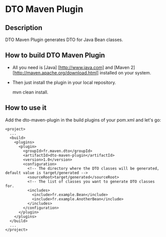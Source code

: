 # DTO Maven Plugin

## Description

DTO Maven Plugin generates DTO for Java Bean classes.

## How to build DTO Maven Plugin

* All you need is [Java] [http://www.java.com] and [Maven 2] [http://maven.apache.org/download.html] installed on your system.
* Then just install the plugin in your local repository.

    mvn clean install.

## How to use it

Add the dto-maven-plugin in the build plugins of your pom.xml and let's go:

    <project>
      ...
      <build>
        <plugins>
          <plugin>
            <groupId>fr.maven.dto</groupId>
            <artifactId>dto-maven-plugin</artifactId>
            <version>1.0</version>
            <configuration>
              <!-- The directory where the DTO classes will be generated, default value is target/generated -->
              <sourceRoot>target/generated</sourceRoot>
              <!-- The list of classes you want to generate DTO classes for.
              <includes>
                <include>fr.example.Bean</include>
                <include>fr.example.AnotherBean</include>
              </includes>
            </configuration>
          </plugin>
        </plugins>
      </build>
      ...
    </project>

